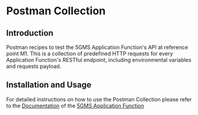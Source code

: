 # Postman Collection

## Introduction

Postman recipes to test the 5GMS Application Function's API at reference point M1. This is a collection
of predefined HTTP requests for every Application Function's RESTful endpoint, including environmental variables and
requests payload.

## Installation and Usage

For detailed instructions on how to use the Postman Collection please refer to
the [Documentation](https://github.com/5G-MAG/rt-5gms-application-function/wiki/Testing-with-Postman) of
the [5GMS Application Function](https://github.com/5G-MAG/rt-5gms-application-function)

